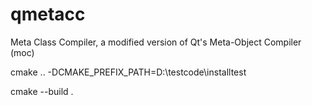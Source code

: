 # qmetacc
Meta Class Compiler, a modified version of Qt's Meta-Object Compiler (moc)



cmake .. -DCMAKE_PREFIX_PATH=D:\testcode\installtest

cmake --build .
